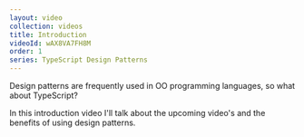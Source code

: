 ```yaml
---
layout: video
collection: videos
title: Introduction
videoId: wAX8VA7FH8M
order: 1
series: TypeScript Design Patterns
---
```


Design patterns are frequently used in OO programming languages, so what about TypeScript?

In this introduction video I'll talk about the upcoming video's and the benefits of using design patterns.